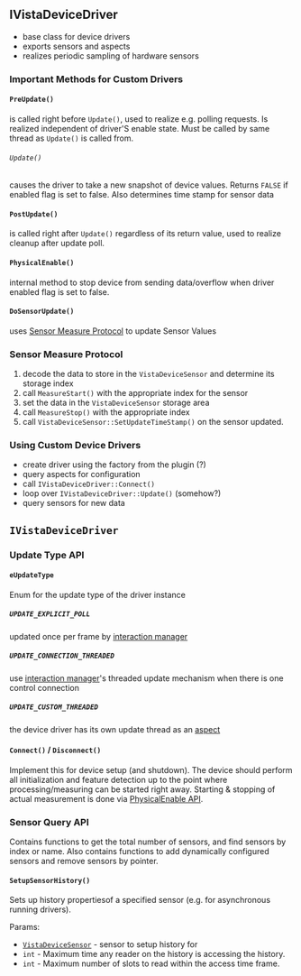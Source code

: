 ## IVistaDeviceDriver
- base class for device drivers
- exports sensors and aspects
- realizes periodic sampling of hardware sensors

### Important Methods for Custom Drivers
#### `PreUpdate()`
is called right before `Update()`, used to realize e.g. polling requests.
Is realized independent of driver'S enable state.
Must be called by same thread as `Update()` is called from.
###### `Update()`
causes the driver to take a new snapshot of device values.
Returns `FALSE` if enabled flag is set to false.
Also determines time stamp for sensor data
#### `PostUpdate()`
is called right after `Update()` regardless of its return value, used to realize cleanup after update poll.
#### `PhysicalEnable()`
internal method to stop device from sending data/overflow when driver enabled flag is set to false.
#### `DoSensorUpdate()`
uses [Sensor Measure Protocol](#sensor-measure-protocol) to update Sensor Values

### Sensor Measure Protocol
1. decode the data to store in the `VistaDeviceSensor` and determine its storage index
2. call `MeasureStart()` with the appropriate index for the sensor
3. set the data in the `VistaDeviceSensor` storage area
4. call `MeasureStop()` with the appropriate index
5. call `VistaDeviceSensor::SetUpdateTimeStamp()` on the sensor updated.

### Using Custom Device Drivers
- create driver using the factory from the plugin (?)
- query aspects for configuration
- call `IVistaDeviceDriver::Connect()`
- loop over `IVistaDeviceDriver::Update()` (somehow?)
- query sensors for new data

## `IVistaDeviceDriver`

### Update Type API
#### `eUpdateType`
Enum for the update type of the driver instance
##### `UPDATE_EXPLICIT_POLL`
updated once per frame by [interaction manager](#interaction-manager)
##### `UPDATE_CONNECTION_THREADED`
use [interaction manager](#interaction-manager)'s threaded update mechanism when there is one control connection
##### `UPDATE_CUSTOM_THREADED`
the device driver has its own update thread as an [aspect](#aspect)

#### `Connect()` / `Disconnect()`
Implement this for device setup (and shutdown).
The device should perform all initialization and feature detection up to the point where processing/measuring can be
 started right away.
Starting & stopping of actual measurement is done via [PhysicalEnable API](#physicalenable).

### Sensor Query API
Contains functions to get the total number of sensors, and find sensors by index or name.
Also contains functions to add dynamically configured sensors and remove sensors by pointer.
#### `SetupSensorHistory()`
Sets up history propertiesof a specified sensor (e.g. for asynchronous running drivers).

Params:
- [`VistaDeviceSensor`](#vistadevicesensor) - sensor to setup history for
- `int` - Maximum time any reader on the history is accessing the history.
- `int` - Maximum number of slots to read within the access time frame.

